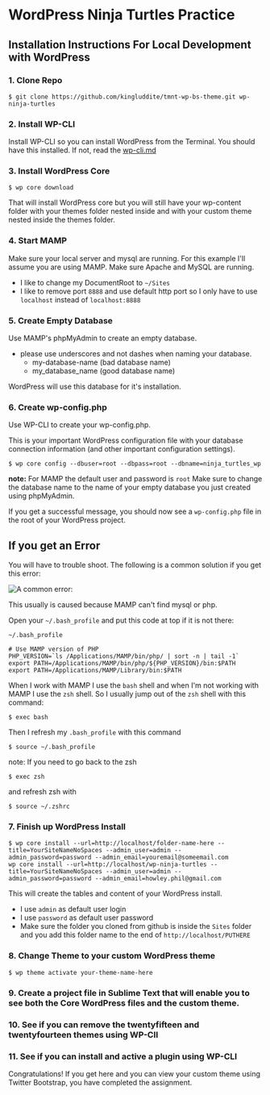 # WordPress Ninja Turtles Practice

## Installation Instructions For Local Development with WordPress

### 1. Clone Repo 

```
$ git clone https://github.com/kingluddite/tmnt-wp-bs-theme.git wp-ninja-turtles
```

### 2. Install WP-CLI

Install WP-CLI so you can install WordPress from the Terminal. You should have this installed. If not, read the [wp-cli.md](https://github.com/kingluddite/web-dev-notes/blob/master/wordpress/wp-cli.md)

### 3. Install WordPress Core

```
$ wp core download
```

That will install WordPress core but you will still have your wp-content folder with your themes folder nested inside and with your custom theme nested inside the themes folder.

### 4. Start MAMP

Make sure your local server and mysql are running. For this example I'll assume you are using MAMP. Make sure Apache and MySQL are running.

* I like to change my DocumentRoot to `~/Sites`
* I like to remove port `8888` and use default http port so I only have to use `localhost` instead of ``localhost:8888``

### 5. Create Empty Database

Use MAMP's phpMyAdmin to create an empty database.

* please use underscores and not dashes when naming your database.
    - my-database-name (bad database name)
    - my_database_name (good database name)

WordPress will use this database for it's installation.

### 6. Create wp-config.php

Use WP-CLI to create your wp-config.php.

This is your important WordPress configuration file with your database connection information (and other important configuration settings).

```
$ wp core config --dbuser=root --dbpass=root --dbname=ninja_turtles_wp
```

**note:** For MAMP the default user and password is `root`
Make sure to change the database name to the name of your empty database you just created using phpMyAdmin.

If you get a successful message, you should now see a `wp-config.php` file in the root of your WordPress project.

## If you get an Error

You will have to trouble shoot. The following is a common solution if you get this error:

![A common error:](https://i.imgur.com/9Jth4BU.png)

This usually is caused because MAMP can't find mysql or php.

Open your `~/.bash_profile` and put this code at top if it is not there:

`~/.bash_profile`

```
# Use MAMP version of PHP
PHP_VERSION=`ls /Applications/MAMP/bin/php/ | sort -n | tail -1`
export PATH=/Applications/MAMP/bin/php/${PHP_VERSION}/bin:$PATH
export PATH=/Applications/MAMP/Library/bin:$PATH
```

When I work with MAMP I use the `bash` shell and when I'm not working with MAMP I use the `zsh` shell. So I usually jump out of the `zsh` shell with this command:

```
$ exec bash
```

Then I refresh my `.bash_profile` with this command

```
$ source ~/.bash_profile
```

note: If you need to go back to the zsh

```
$ exec zsh
```

and refresh zsh with

```
$ source ~/.zshrc
```

### 7. Finish up WordPress Install

```
$ wp core install --url=http://localhost/folder-name-here --title=YourSiteNameNoSpaces --admin_user=admin --admin_password=password --admin_email=youremail@someemail.com
wp core install --url=http://localhost/wp-ninja-turtles --title=YourSiteNameNoSpaces --admin_user=admin --admin_password=password --admin_email=howley.phil@gmail.com
```

This will create the tables and content of your WordPress install.
* I use `admin` as default user login
* I use `password` as default user password
* Make sure the folder you cloned from github is inside the `Sites` folder and you add this folder name to the end of `http://localhost/PUTHERE`

### 8. Change Theme to your custom WordPress theme

```
$ wp theme activate your-theme-name-here
```

### 9. Create a project file in Sublime Text that will enable you to see both the Core WordPress files and the custom theme.

### 10. See if you can remove the twentyfifteen and twentyfourteen themes using WP-ClI

### 11. See if you can install and active a plugin using WP-CLI

Congratulations! If you get here and you can view your custom theme using Twitter Bootstrap, you have completed the assignment.





